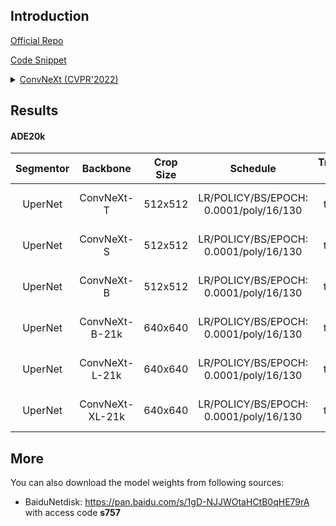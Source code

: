 ## Introduction

<a href="https://github.com/facebookresearch/ConvNeXt">Official Repo</a>

<a href="https://github.com/SegmentationBLWX/sssegmentation/blob/main/ssseg/modules/models/backbones/convnext.py">Code Snippet</a>

<details>
<summary align="left"><a href="https://arxiv.org/pdf/2201.03545.pdf">ConvNeXt (CVPR'2022)</a></summary>

```latex
@article{liu2022convnet,
    title={A ConvNet for the 2020s},
    author={Liu, Zhuang and Mao, Hanzi and Wu, Chao-Yuan and Feichtenhofer, Christoph and Darrell, Trevor and Xie, Saining},
    journal={Proceedings of the IEEE/CVF Conference on Computer Vision and Pattern Recognition (CVPR)},
    year={2022}
}
```

</details>


## Results

#### ADE20k
| Segmentor     | Backbone              | Crop Size  | Schedule                               | Train/Eval Set  | mIoU   | Download                                                                                                                                                                                                                                                                                                                                                                                                         |
| :-:           | :-:                   | :-:        | :-:                                    | :-:             | :-:    | :-:                                                                                                                                                                                                                                                                                                                                                                                                              |
| UperNet       | ConvNeXt-T            | 512x512    | LR/POLICY/BS/EPOCH: 0.0001/poly/16/130 | train/val       | 46.25% | [cfg](https://raw.githubusercontent.com/SegmentationBLWX/sssegmentation/main/ssseg/configs/convnext/upernet_convnexttiny_ade20k.py) &#124; [model](https://github.com/SegmentationBLWX/modelstore/releases/download/ssseg_convnext/upernet_convnexttiny_ade20k.pth) &#124; [log](https://github.com/SegmentationBLWX/modelstore/releases/download/ssseg_convnext/upernet_convnexttiny_ade20k.log)                |
| UperNet       | ConvNeXt-S            | 512x512    | LR/POLICY/BS/EPOCH: 0.0001/poly/16/130 | train/val       | 48.68% | [cfg](https://raw.githubusercontent.com/SegmentationBLWX/sssegmentation/main/ssseg/configs/convnext/upernet_convnextsmall_ade20k.py) &#124; [model](https://github.com/SegmentationBLWX/modelstore/releases/download/ssseg_convnext/upernet_convnextsmall_ade20k.pth) &#124; [log](https://github.com/SegmentationBLWX/modelstore/releases/download/ssseg_convnext/upernet_convnextsmall_ade20k.log)             |
| UperNet       | ConvNeXt-B            | 512x512    | LR/POLICY/BS/EPOCH: 0.0001/poly/16/130 | train/val       | 48.97% | [cfg](https://raw.githubusercontent.com/SegmentationBLWX/sssegmentation/main/ssseg/configs/convnext/upernet_convnextbase_ade20k.py) &#124; [model](https://github.com/SegmentationBLWX/modelstore/releases/download/ssseg_convnext/upernet_convnextbase_ade20k.pth) &#124; [log](https://github.com/SegmentationBLWX/modelstore/releases/download/ssseg_convnext/upernet_convnextbase_ade20k.log)                |
| UperNet       | ConvNeXt-B-21k        | 640x640    | LR/POLICY/BS/EPOCH: 0.0001/poly/16/130 | train/val       | 52.71% | [cfg](https://raw.githubusercontent.com/SegmentationBLWX/sssegmentation/main/ssseg/configs/convnext/upernet_convnextbase21k_ade20k.py) &#124; [model](https://github.com/SegmentationBLWX/modelstore/releases/download/ssseg_convnext/upernet_convnextbase21k_ade20k.pth) &#124; [log](https://github.com/SegmentationBLWX/modelstore/releases/download/ssseg_convnext/upernet_convnextbase21k_ade20k.log)       |
| UperNet       | ConvNeXt-L-21k        | 640x640    | LR/POLICY/BS/EPOCH: 0.0001/poly/16/130 | train/val       | 53.41% | [cfg](https://raw.githubusercontent.com/SegmentationBLWX/sssegmentation/main/ssseg/configs/convnext/upernet_convnextlarge21k_ade20k.py) &#124; [model](https://github.com/SegmentationBLWX/modelstore/releases/download/ssseg_convnext/upernet_convnextlarge21k_ade20k.pth) &#124; [log](https://github.com/SegmentationBLWX/modelstore/releases/download/ssseg_convnext/upernet_convnextlarge21k_ade20k.log)    |
| UperNet       | ConvNeXt-XL-21k       | 640x640    | LR/POLICY/BS/EPOCH: 0.0001/poly/16/130 | train/val       | 53.68% | [cfg](https://raw.githubusercontent.com/SegmentationBLWX/sssegmentation/main/ssseg/configs/convnext/upernet_convnextxlarge21k_ade20k.py) &#124; [model](https://github.com/SegmentationBLWX/modelstore/releases/download/ssseg_convnext/upernet_convnextxlarge21k_ade20k.pth) &#124; [log](https://github.com/SegmentationBLWX/modelstore/releases/download/ssseg_convnext/upernet_convnextxlarge21k_ade20k.log) |


## More
You can also download the model weights from following sources:
- BaiduNetdisk: https://pan.baidu.com/s/1gD-NJJWOtaHCtB0qHE79rA with access code **s757**
